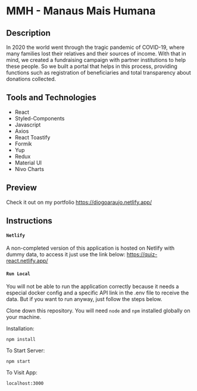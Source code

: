 # MMH - Manaus Mais Humana

## Description
In 2020 the world went through the tragic pandemic of COVID-19, where many families lost their relatives and their sources of income. With that in mind, we created a fundraising campaign with partner institutions to help these people. So we built a portal that helps in this process, providing functions such as registration of beneficiaries and total transparency about donations collected.

## Tools and Technologies
- React
- Styled-Components
- Javascript
- Axios
- React Toastify
- Formik
- Yup
- Redux
- Material UI
- Nivo Charts

## Preview
Check it out on my portfolio
https://diogoaraujo.netlify.app/

## Instructions

#### `Netlify`
A non-completed version of this application is hosted on Netlify with dummy data, to access it just use the link below: 
https://quiz-react.netlify.app/

#### `Run Local`
You will not be able to run the application correctly because it needs a especial docker config and a specific API link in the .env file to receive the data. But if you want to run anyway, just follow the steps below.

Clone down this repository. You will need `node` and `npm` installed globally on your machine.  

Installation:

`npm install`   

To Start Server:

`npm start`  

To Visit App:

`localhost:3000`








